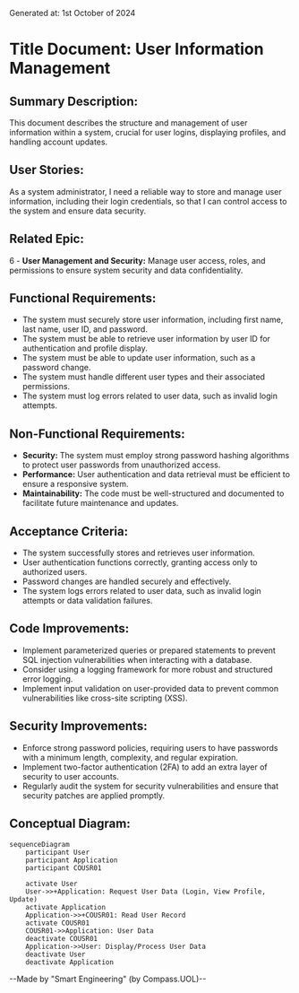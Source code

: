 Generated at: 1st October of 2024

# **Title Document:** User Information Management

## **Summary Description:**

This document describes the structure and management of user information within a system, crucial for user logins, displaying profiles, and handling account updates. 

## **User Stories:**

As a system administrator, I need a reliable way to store and manage user information, including their login credentials, so that I can control access to the system and ensure data security.

## **Related Epic:**

6 - **User Management and Security:** Manage user access, roles, and permissions to ensure system security and data confidentiality.

## **Functional Requirements:**

- The system must securely store user information, including first name, last name, user ID, and password.
- The system must be able to retrieve user information by user ID for authentication and profile display.
- The system must be able to update user information, such as a password change.
- The system must handle different user types and their associated permissions.
- The system must log errors related to user data, such as invalid login attempts.

## **Non-Functional Requirements:**

- **Security:** The system must employ strong password hashing algorithms to protect user passwords from unauthorized access.
- **Performance:** User authentication and data retrieval must be efficient to ensure a responsive system.
- **Maintainability:** The code must be well-structured and documented to facilitate future maintenance and updates. 

## **Acceptance Criteria:**

- The system successfully stores and retrieves user information.
- User authentication functions correctly, granting access only to authorized users.
- Password changes are handled securely and effectively.
- The system logs errors related to user data, such as invalid login attempts or data validation failures.

## **Code Improvements:**

- Implement parameterized queries or prepared statements to prevent SQL injection vulnerabilities when interacting with a database.
- Consider using a logging framework for more robust and structured error logging.
- Implement input validation on user-provided data to prevent common vulnerabilities like cross-site scripting (XSS).

## **Security Improvements:**

- Enforce strong password policies, requiring users to have passwords with a minimum length, complexity, and regular expiration. 
- Implement two-factor authentication (2FA) to add an extra layer of security to user accounts.
- Regularly audit the system for security vulnerabilities and ensure that security patches are applied promptly.

## **Conceptual Diagram:**

```mermaid
sequenceDiagram
    participant User
    participant Application
    participant COUSR01

    activate User
    User->>+Application: Request User Data (Login, View Profile, Update)
    activate Application
    Application->>+COUSR01: Read User Record
    activate COUSR01
    COUSR01->>Application: User Data
    deactivate COUSR01
    Application->>User: Display/Process User Data
    deactivate User
    deactivate Application
```

--Made by "Smart Engineering" (by Compass.UOL)--
